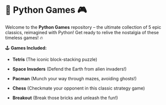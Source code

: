 # 🚀 Python Games 🎮

Welcome to the **Python Games** repository – the ultimate collection of 5 epic classics, reimagined with Python! Get ready to relive the nostalgia of these timeless games! 🔥

🕹️ **Games Included:**

- **Tetris** (The iconic block-stacking puzzle)
  
- **Space Invaders** (Defend the Earth from alien invaders!)
  
- **Pacman** (Munch your way through mazes, avoiding ghosts!)
  
- **Chess** (Checkmate your opponent in this classic strategy game)
  
- **Breakout** (Break those bricks and unleash the fun!)

